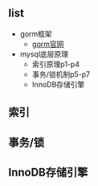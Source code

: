 ## list
- gorm框架
  - [gorm官网](https://gorm.io/zh_CN/docs/)
- mysql底层原理
  - 索引原理p1-p4
  - 事务/锁机制p5-p7
  - InnoDB存储引擎
  

## 索引

## 事务/锁

## InnoDB存储引擎

